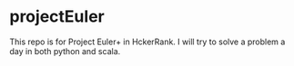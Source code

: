 # projectEuler
This repo is for Project Euler+ in HckerRank.
I will try to solve a problem a day in both python and scala.
